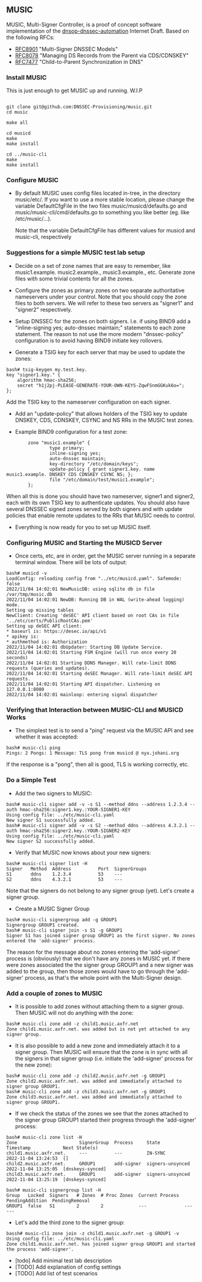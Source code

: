 ## MUSIC

MUSIC, Multi-Signer Controller, is a proof of concept software implementation of the 
[dnsop-dnssec-automation](https://datatracker.ietf.org/doc/draft-ietf-dnsop-dnssec-automation/) 
Internet Draft. Based on the following RFCs:

* [RFC8901](https://datatracker.ietf.org/doc/rfc8901/) "Multi-Signer DNSSEC Models"
* [RFC8078](https://datatracker.ietf.org/doc/rfc8078/) "Managing DS Records from the Parent
  via CDS/CDNSKEY"
* [RFC7477](https://datatracker.ietf.org/doc/rfc7477/) "Child-to-Parent Synchronization in
  DNS"

### Install MUSIC 
This is just enough to get MUSIC up and running.
W.I.P
```

git clone git@github.com:DNSSEC-Provisioning/music.git
cd music

make all

cd musicd
make
make install

cd ../music-cli 
make
make install

```

### Configure MUSIC

* By default MUSIC uses config files located in-tree, in the directory
  music/etc/. If you want to use a more stable location, please change
  the variable DefaultCfgFile in the two files music/musicd/defaults.go
  and music/music-cli/cmd/defaults.go to something you like better
  (eg. like /etc/music/...).

  Note that the variable DefaultCfgFile has different values for musicd
  and music-cli, respectively

### Suggestions for a simple MUSIC test lab setup

* Decide on a set of zone names that are easy to remember, like
  music1.example. music2.example., music3.example., etc. Generate
  zone files with some trivial contents for all the zones.

* Configure the zones as primary zones on two separate authoritative
  nameservers under your control. Note that you should copy the zone
  files to both servers. We will refer to these two servers as "signer1"
  and "signer2" respectively.

* Setup DNSSEC for the zones on both signers. I.e. if using BIND9 add
  a "inline-signing yes; auto-dnssec maintain;" statements to each
   zone statement. The reason to not use the more modern "dnssec-policy"
   configuration is to avoid having BIND9 initiate key rollovers.

* Generate a TSIG key for each server that may be used to update the zones:
```
bash# tsig-keygen my.test.key.
key "signer1.key." {
	algorithm hmac-sha256;
	secret "h1j2pj-PLEASE-GENERATE-YOUR-OWN-KEYS-ZqwFSnmGGKuk6o=";
};
``` 
Add the TSIG key to the nameserver configuration on each signer.

* Add an "update-policy" that allows holders of the TSIG key to update
  DNSKEY, CDS, CDNSKEY, CSYNC and NS RRs in the MUSIC test zones.

* Example BIND9 configuration for a test zone:
```
        zone "music1.example" {
                type primary;
                inline-signing yes;
                auto-dnssec maintain;
                key-directory "/etc/domain/keys";
                update-policy { grant signer1.key. name music1.example. DNSKEY CDS CDNSKEY CSYNC NS; };
                file "/etc/domain/test/music1.example";
        };
```

When all this is done you should have two nameserver, signer1 and
signer2, each with its own TSIG key to authenticate updates. You
should also have several DNSSEC signed zones served by both signers
and with update policies that enable remote updates to the RRs that
MUSIC needs to control.

* Everything is now ready for you to set up MUSIC itself.

### Configuring MUSIC and Starting the MUSICD Server

* Once certs, etc, are in order, get the MUSIC server running in a separate terminal window.
  There will be lots of output:
```
bash# musicd -v
LoadConfig: reloading config from "../etc/musicd.yaml". Safemode: false
2022/11/04 14:02:01 NewMusicDB: using sqlite db in file /var/tmp/music.db
2022/11/04 14:02:01 NewDB: Running DB in WAL (write-ahead logging) mode.
Setting up missing tables
NewClient: Creating 'deSEC' API client based on root CAs in file '../etc/certs/PublicRootCAs.pem'
Setting up deSEC API client:
* baseurl is: https://desec.io/api/v1 
* apikey is:  
* authmethod is: Authorization 
2022/11/04 14:02:01 dbUpdater: Starting DB Update Service.
2022/11/04 14:02:01 Starting FSM Engine (will run once every 20 seconds)
2022/11/04 14:02:01 Starting DDNS Manager. Will rate-limit DDNS requests (queries and updates).
2022/11/04 14:02:01 Starting deSEC Manager. Will rate-limit deSEC API requests.
2022/11/04 14:02:01 Starting API dispatcher. Listening on 127.0.0.1:8080
2022/11/04 14:02:01 mainloop: entering signal dispatcher
```

### Verifying that Interaction between MUSIC-CLI and MUSICD Works

* The simplest test is to send a "ping" request via the MUSIC API and
see whether it was accepted:

```
bash# music-cli ping
Pings: 2 Pongs: 1 Message: TLS pong from musicd @ nyx.johani.org

```
If the response is a "pong", then all is good, TLS is working correctly, etc.

### Do a Simple Test
* Add the two signers to MUSIC:
```
bash# music-cli signer add -v -s S1 --method ddns --address 1.2.3.4 --auth hmac-sha256:signer1.key.:YOUR-SIGNER1-KEY 
Using config file: ../etc/music-cli.yaml
New signer S1 successfully added.
bash# music-cli signer add -v -s S2 --method ddns --address 4.3.2.1 --auth hmac-sha256:signer2.key.:YOUR-SIGNER2-KEY 
Using config file: ../etc/music-cli.yaml
New signer S2 successfully added.
```
* Verify that MUSIC now knows about your new signers:
```
bash# music-cli signer list -H
Signer   Method  Address          Port  SignerGroups
S1       ddns    1.2.3.4          53    ---
S2       ddns    4.3.2.1          53    ---
```
Note that the signers do not belong to any signer group (yet).
Let's create a signer group.

* Create a MUSIC Signer Group
```
bash# music-cli signergroup add -g GROUP1
Signergroup GROUP1 created.
bash# music-cli signer join -s S1 -g GROUP1 
Signer S1 has joined signer group GROUP1 as the first signer. No zones entered the 'add-signer' process.
```

The reason for the message about no zones entering the 'add-signer'
process is (obviously) that we don't have any zones in MUSIC yet. If
there were zones associated the the signer group GROUP1 and a new signer
was added to the group, then those zones would have to go through the
'add-signer' process, as that's the whole point with the Multi-Signer
design.

### Add a couple of zones to MUSIC

* It is possible to add zones without attaching them to a signer
group. Then MUSIC will not do anything with the zone:

```
bash# music-cli zone add -z child1.music.axfr.net  
Zone child1.music.axfr.net. was added but is not yet attached to any signer group.
```

* It is also possible to add a new zone and immediately attach it to a
signer group. Then MUSIC will ensure that the zone is in sync with all
the signers in that signer group (i.e. initiate the 'add-signer'
process for the new zone):

```
bash# music-cli zone add -z child2.music.axfr.net -g GROUP1
Zone child2.music.axfr.net. was added and immediately attached to signer group GROUP1.
bash# music-cli zone add -z child3.music.axfr.net -g GROUP1
Zone child3.music.axfr.net. was added and immediately attached to signer group GROUP1.
```

* If we check the status of the zones we see that the zones attached
to the signer group GROUP1 started their progress through the
'add-signer' process:

```
bash# music-cli zone list -H                               
Zone                       SignerGroup  Process     State             Timestamp            Next State(s)
child1.music.axfr.net.     ---          ---         IN-SYNC           2022-11-04 13:24:53  []
child2.music.axfr.net.     GROUP1       add-signer  signers-unsynced  2022-11-04 13:25:05  [dnskeys-synced]
child3.music.axfr.net.     GROUP1       add-signer  signers-unsynced  2022-11-04 13:25:19  [dnskeys-synced]

bash# music-cli signergroup list -H
Group   Locked  Signers   # Zones  # Proc Zones  Current Process  PendingAddition  PendingRemoval
GROUP1  false   S1        2        2             ---              ---              ---
```

* Let's add the third zone to the signer group:
```
bassh# music-cli zone join -z child1.music.axfr.net -g GROUP1 -v
Using config file: ../etc/music-cli.yaml
Zone child1.music.axfr.net. has joined signer group GROUP1 and started the process 'add-signer'.
```

* [todo] Add minimal test lab description
* [TODO] Add explanation of config settings
* [TODO] Add list of test scenarios
